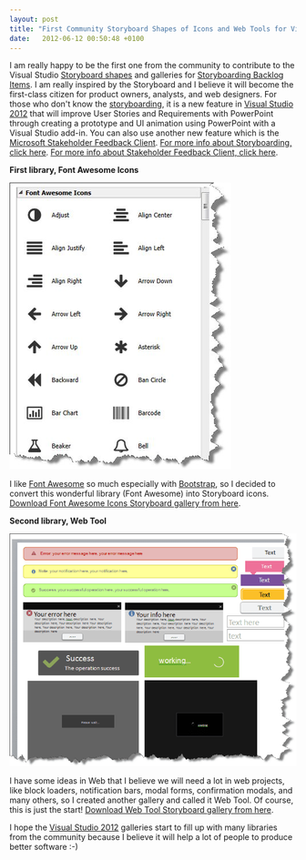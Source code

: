 ```yaml
---
layout: post
title: "First Community Storyboard Shapes of Icons and Web Tools for Visual Studio 2012"
date:   2012-06-12 00:50:48 +0100
---
```


I am really happy to be the first one from the community to contribute
to the Visual
Studio [Storyboard shapes](http://visualstudiogallery.msdn.microsoft.com/site/search?f%5B0%5D.Type=RootCategory&f%5B0%5D.Value=StoryboardShapes "Storyboard Shapes") and
galleries for [Storyboarding Backlog
Items](http://msdn.microsoft.com/en-us/library/tfs/hh301773(v=vs.110).aspx "Storyboarding Backlog Items").
I am really inspired by the Storyboard and I believe it will become the
first-class citizen for product owners, analysts, and web designers. For
those who don't know the
[storyboarding](http://msdn.microsoft.com/en-us/library/tfs/hh301773(v=vs.110).aspx "storyboarding"),
it is a new feature in [Visual Studio
2012](http://www.microsoft.com/visualstudio/11/en-us "Visual Studio 2012")
that will improve User Stories and Requirements with
PowerPoint through creating a prototype and UI animation using
PowerPoint with a Visual Studio add-in. You can also use another
new feature which is the [Microsoft Stakeholder Feedback
Client](http://msdn.microsoft.com/en-us/library/hh301769(v=vs.110).aspx "Stakeholder Feedback Client").
[For more info about Storyboarding, click here](http://blogs.msdn.com/b/zainnab/archive/2012/06/07/visual-studio-2012-improving-user-stories-and-requirements-with-powerpoint-storyboarding.aspx?ocid=soc-n-eg-elite--MRadwan "Storyboarding example").
[For more info about Stakeholder Feedback Client, click here](http://blogs.msdn.com/b/visualstudioalm/archive/2012/03/12/using-microsoft-visual-studio-11-beta-feedback-client-tool-with-windows-8-metro-style-applications.aspx?ocid=soc-n-eg-elite--MRadwan "Feedback Client").

**First library, Font Awesome Icons**

[![](/assets/images/2012/09/m-radwan-font-awesome-icons-storyboard.jpg "M.Radwan-Font-Awesome-Icons-Storyboard")](http://visualstudiogallery.msdn.microsoft.com/3a761c76-0b62-4e7f-806e-31cc76251b68)

I like [Font
Awesome](http://fortawesome.github.com/Font-Awesome/ "Font Awesome")
so much especially
with [Bootstrap](http://twitter.github.com/bootstrap/ "Bootstrap"),
so I decided to convert this wonderful library (Font Awesome) into
Storyboard icons. [Download Font Awesome Icons Storyboard gallery from
here](http://visualstudiogallery.msdn.microsoft.com/3a761c76-0b62-4e7f-806e-31cc76251b68 "Font Awesome Storyboard gallery download").

**Second library, Web Tool**

[![](/assets/images/2012/09/m-radwan-web-tools-storyboard.png "M.Radwan-Web-Tools-Storyboard")](http://visualstudiogallery.msdn.microsoft.com/a28356fd-ee91-4341-b5d1-06b0d0625330)

I have some ideas in Web that I believe we will need a lot in web
projects, like block loaders, notification bars, modal forms,
confirmation modals, and many others, so I created another gallery and
called it Web Tool. Of course, this is just the start! [Download Web Tool
Storyboard gallery from
here](http://visualstudiogallery.msdn.microsoft.com/a28356fd-ee91-4341-b5d1-06b0d0625330 "Web Tool Storyboard gallery download").

I hope the [Visual Studio
2012](http://www.microsoft.com/visualstudio/11/en-us "Feedback Client") galleries start
to fill up with many libraries from the community because I believe it will
help a lot of people to produce better software :-)
